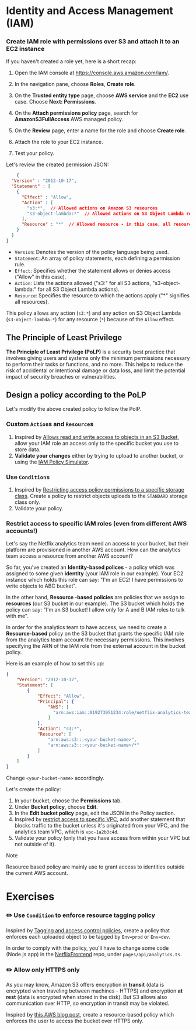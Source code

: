 # Identity and Access Management (IAM)

### Create IAM role with permissions over S3 and attach it to an EC2 instance

If you haven't created a role yet, here is a short recap:

1. Open the IAM console at [https://console\.aws\.amazon\.com/iam/](https://console.aws.amazon.com/iam/)\.

2. In the navigation pane, choose **Roles**, **Create role**\.

3. On the **Trusted entity type** page, choose **AWS service** and the **EC2** use case\. Choose **Next: Permissions**\.

4. On the **Attach permissions policy** page, search for **AmazonS3FullAccess** AWS managed policy\.

5. On the **Review** page, enter a name for the role and choose **Create role**\.
6. Attach the role to your EC2 instance. 
7. Test your policy.

Let's review the created permission JSON:

```json
    {
  "Version" : "2012-10-17",
  "Statement" : [
    {
      "Effect" : "Allow",
      "Action" : [
        "s3:*",  // Allowed actions on Amazon S3 resources
        "s3-object-lambda:*"  // Allowed actions on S3 Object Lambda resources
      ],
      "Resource" : "*"  // Allowed resource - in this case, all resources
    }
  ]
}
```

- `Version`: Denotes the version of the policy language being used.
- `Statement`: An array of policy statements, each defining a permission rule.
- `Effect`: Specifies whether the statement allows or denies access ("Allow" in this case).
- `Action`: Lists the actions allowed ("s3:" for all S3 actions, "s3-object-lambda:" for all S3 Object Lambda  actions).
- `Resource`: Specifies the resource to which the actions apply ("*" signifies all resources).

This policy allows any action (`s3:*`) and any action on S3 Object Lambda (`s3-object-lambda:*`) for any resource (`*`) because of the `Allow` effect.


## The Principle of Least Privilege

**The Principle of Least Privilege (PoLP)** is a security best practice that involves giving users and systems only the minimum permissions necessary to perform their tasks or functions, and no more. 
This helps to reduce the risk of accidental or intentional damage or data loss, and limit the potential impact of security breaches or vulnerabilities.

## Design a policy according to the PoLP

Let's modify the above created policy to follow the PolP. 

### Custom `Action`s and `Resource`s 

1. Inspired by [Allows read and write access to objects in an S3 Bucket](https://docs.aws.amazon.com/IAM/latest/UserGuide/reference_policies_examples_s3_rw-bucket.html), allow your IAM role an access only to the specific bucket you use to store data.
2. **Validate your changes** either by trying to upload to another bucket, or using the [IAM Policy Simulator](https://policysim.aws.amazon.com/).

### Use `Condition`s 

1. Inspired by [Restricting access policy permissions to a specific storage class](https://docs.aws.amazon.com/AmazonS3/latest/userguide/security_iam_service-with-iam.html#example-storage-class-condition-key).
   Create a policy to restrict objects uploads to the `STANDARD` storage class only.  
2. Validate your policy.

### Restrict access to specific IAM roles (even from different AWS accounts!)

Let's say the Netflix analytics team need an access to your bucket, but their platform are provisioned in another AWS account. 
How can the analytics team access a resource from another AWS account? 

So far, you've created an **Identity-based polices** - a policy which was assigned to some given **identity** (your IAM role in our example). 
Your EC2 instance which holds this role can say: "I'm an EC2! I have permissions to write objects to ABC bucket". 

In the other hand, **Resource -based policies** are policies that we assign to **resources** (our S3 bucket in our example).
The S3 bucket which holds the policy can say: "I'm an S3 bucket! I allow only for A and B IAM roles to talk with me".

In order for the analytics team to have access, we need to create a **Resource-based** policy on the S3 bucket that grants the specific IAM role from the analytics team account the necessary permissions.
This involves specifying the ARN of the IAM role from the external account in the bucket policy.

Here is an example of how to set this up:

```json
{
    "Version": "2012-10-17",
    "Statement": [
        {
            "Effect": "Allow",
            "Principal": {
                "AWS": [
                  "arn:aws:iam::019273951234:role/netflix-analytics-team-role"
                ]
            },
            "Action": "s3:*",
            "Resource": [
                "arn:aws:s3:::<your-bucket-name>",
                "arn:aws:s3:::<your-bucket-name>/*"
            ]
        }
    ]
}
```

Change `<your-bucket-name>` accordingly. 

Let's create the policy: 

1. In your bucket, choose the **Permissions** tab.
2. Under **Bucket policy**, choose **Edit**.
3. In the **Edit bucket policy** page, edit the JSON in the Policy section.
4. Inspired by [restrict access to specific VPC](https://repost.aws/knowledge-center/block-s3-traffic-vpc-ip), add another statement that blocks traffic to the bucket unless it's originated from your VPC, and the analytics team VPC, which is `vpc-1a2b3c4d`.
5. Validate your policy (only that you have access from within your VPC but not outside of it). 

> [!NOTE] 
> Resource based policy are mainly use to grant access to identities outside the current AWS account.


# Exercises

### :pencil2: Use `Condition` to enforce resource tagging policy

Inspired by [Tagging and access control policies](https://docs.aws.amazon.com/AmazonS3/latest/userguide/tagging-and-policies.html),
create a policy that enforces each uploaded object to be tagged by `Env=prod` or `Env=dev`.

In order to comply with the policy, you'll have to change some code (Node.js app) in the [NetflixFrontend][NetflixFrontend] repo, under `pages/api/analytics.ts`.


### :pencil2: Allow only HTTPS only

As you may know, Amazon S3 offers encryption in **transit** (data is encrypted when traveling between machines - HTTPS) and encryption **at rest** (data is encrypted when stored in the disk). 
But S3 allows also communication over HTTP, so encryption in transit may be violated.

Inspired by [this AWS blog post](https://repost.aws/knowledge-center/s3-bucket-policy-for-config-rule),
create a resource-based policy which enforces the user to access the bucket over HTTPS only. 


[NetflixFrontend]: https://github.com/exit-zero-academy/NetflixFrontend